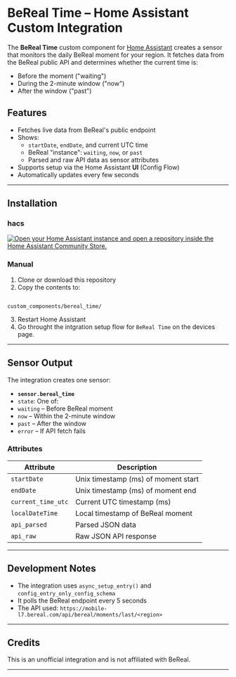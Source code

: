 
# BeReal Time – Home Assistant Custom Integration

The **BeReal Time** custom component for [Home Assistant](https://www.home-assistant.io/) creates a sensor that monitors the daily BeReal moment for your region. It fetches data from the BeReal public API and determines whether the current time is:

- Before the moment ("waiting")
- During the 2-minute window ("now")
- After the window ("past")

## Features

- Fetches live data from BeReal's public endpoint
- Shows:
  - `startDate`, `endDate`, and current UTC time
  - BeReal "instance": `waiting`, `now`, or `past`
  - Parsed and raw API data as sensor attributes
- Supports setup via the Home Assistant **UI** (Config Flow)
- Automatically updates every few seconds

---

## Installation

### hacs 

[![Open your Home Assistant instance and open a repository inside the Home Assistant Community Store.](https://my.home-assistant.io/badges/hacs_repository.svg)](https://my.home-assistant.io/redirect/hacs_repository/?owner=MegaTheLEGEND&repository=HA-BeReal-Sensor)


### Manual

1. Clone or download this repository
2. Copy the contents to:
```

custom_components/bereal_time/

````

3. Restart Home Assistant
4. Go throught the intgration setup flow for `BeReal Time` on the devices page.

---


## Sensor Output

The integration creates one sensor:

- **`sensor.bereal_time`**
- `state`: One of:
 - `waiting` – Before BeReal moment
 - `now` – Within the 2-minute window
 - `past` – After the window
 - `error` – If API fetch fails

### Attributes

| Attribute           | Description                         |
|---------------------|-------------------------------------|
| `startDate`         | Unix timestamp (ms) of moment start |
| `endDate`           | Unix timestamp (ms) of moment end   |
| `current_time_utc`  | Current UTC timestamp (ms)          |
| `localDateTime`     | Local timestamp of BeReal moment    |
| `api_parsed`        | Parsed JSON data                    |
| `api_raw`           | Raw JSON API response               |

---

## Development Notes

* The integration uses `async_setup_entry()` and `config_entry_only_config_schema`
* It polls the BeReal endpoint every 5 seconds
* The API used: `https://mobile-l7.bereal.com/api/bereal/moments/last/<region>`

---

## Credits

This is an unofficial integration and is not affiliated with BeReal.

---
